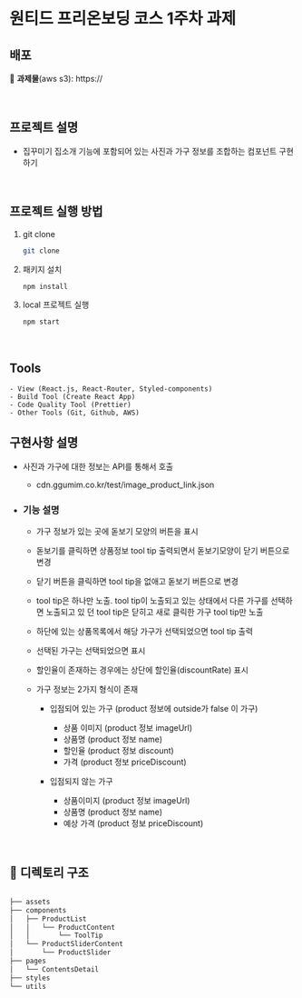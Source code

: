 <h1>원티드 프리온보딩 코스 1주차 과제</h1>

## 배포

🔗 **과제물**(aws s3): https://

<br>

## 프로젝트 설명

- 집꾸미기 집소개 기능에 포함되어 있는 사진과 가구 정보를 조합하는 컴포넌트 구현하기

<br />

## 프로젝트 실행 방법

1. git clone
   ```bash
   git clone
   ```
2. 패키지 설치
   ```bash
   npm install
   ```
3. local 프로젝트 실행
   ```bash
   npm start
   ```

<br>

## Tools

```
- View (React.js, React-Router, Styled-components)
- Build Tool (Create React App)
- Code Quality Tool (Prettier)
- Other Tools (Git, Github, AWS)
```

## 구현사항 설명

- 사진과 가구에 대한 정보는 API를 통해서 호출

  - cdn.ggumim.co.kr/test/image_product_link.json

- ### 기능 설명

  - 가구 정보가 있는 곳에 돋보기 모양의 버튼을 표시
  - 돋보기를 클릭하면 상품정보 tool tip 출력되면서 돋보기모양이 닫기 버튼으로 변경
  - 닫기 버튼을 클릭하면 tool tip을 없애고 돋보기 버튼으로 변경
  - tool tip은 하나만 노출. tool tip이 노출되고 있는 상태에서 다른 가구를 선택하면 노출되고 있 던 tool tip은 닫히고 새로 클릭한 가구 tool tip만 노출
  - 하단에 있는 상품목록에서 해당 가구가 선택되었으면 tool tip 출력
  - 선택된 가구는 선택되었으면 표시
  - 할인율이 존재하는 경우에는 상단에 할인율(discountRate) 표시

  - 가구 정보는 2가지 형식이 존재

    - 입점되어 있는 가구 (product 정보에 outside가 false 이 가구)

      - 상품 이미지 (product 정보 imageUrl)
      - 상품명 (product 정보 name)
      - 할인율 (product 정보 discount)
      - 가격 (product 정보 priceDiscount)

    - 입점되지 않는 가구
      - 상품이미지 (product 정보 imageUrl)
      - 상품명 (product 정보 name)
      - 예상 가격 (product 정보 priceDiscount)

<br>

## 📂 디렉토리 구조

```bash

├── assets
├── components
│   ├── ProductList
│   │   └── ProductContent
│   │       └── ToolTip
│   └── ProductSliderContent
│       └── ProductSlider
├── pages
│   └── ContentsDetail
├── styles
└── utils
```
